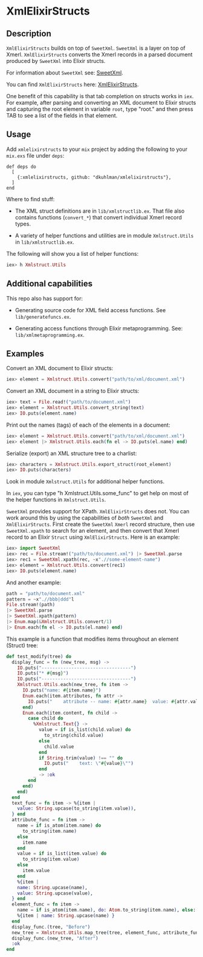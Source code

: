 # XmlElixirStructs

## Description

`XmlElixirStructs` builds on top of `SweetXml`.  `SweetXml` is a layer on top of Xmerl.  `XmlElixirStructs` converts the Xmerl
records in a parsed document produced by `SweetXml` into Elixir
structs.

For information about `SweetXml` see:
[SweetXml](https://hexdocs.pm/sweet_xml/SweetXml.html).

You can find `XmlElixirStructs` here:
[XmlElixirStructs](https://github.com/dkuhlman/xmlelixirstructs).

One benefit of this capability is that tab completion on structs
works in `iex`.  For example, after parsing and converting an XML
document to Elixir structs and capturing the root element in
variable `root`, type "root." and then press TAB to
see a list of the fields in that element.


## Usage

Add `xmlelixirstructs` to your `mix` project by adding the following
to your `mix.exs` file under `deps`:

```
def deps do
  [
    {:xmlelixirstructs, github: "dkuhlman/xmlelixirstructs"},
  ]
end
```

Where to find stuff:

- The XML struct definitions are in `lib/xmlstructlib.ex`.  That
  file also contains functions (`convert_*`) that convert individual
  Xmerl record types.

- A variety of helper functions and utilities are in module
  `Xmlstruct.Utils` in `lib/xmlstructlib.ex`.

The following will show you a list of helper functions:

```elixir
iex> h Xmlstruct.Utils
```

## Additional capabilities

This repo also has support for:

- Generating source code for XML field access functions.  See
  `lib/generatefuncs.ex`.

- Generating access functions through Elixir metaprogramming.  See:
  `lib/xmlmetaprogramming.ex`.


## Examples

Convert an XML document to Elixir structs:

```elixir
iex> element = Xmlstruct.Utils.convert("path/to/xml/document.xml")
```

Convert an XML document in a string to Elixir structs:

```elixir
iex> text = File.read!("path/to/document.xml")
iex> element = Xmlstruct.Utils.convert_string(text)
iex> IO.puts(element.name)
```

Print out the names (tags) of each of the elements in a document:

```elixir
iex> element = Xmlstruct.Utils.convert("path/to/xml/document.xml")
iex> element |> Xmlstruct.Utils.each(fn el -> IO.puts(el.name) end)
```

Serialize (export) an XML structure tree to a charlist:

```elixir
iex> characters = Xmlstruct.Utils.export_struct(root_element)
iex> IO.puts(characters)
```

Look in module `Xmlstruct.Utils` for additional helper functions.

In `iex`, you can type "h Xmlstruct.Utils.some_func" to get help on
most of the helper functions in `Xmlstruct.Utils`.

`SweetXml` provides support for XPath.  `XmlElixirStructs` does not.
You can work around this by using the capabilities of *both*
`SweetXml` and `XmlElixirStructs`.  First create the `SweetXml`
`Xmerl` record structure, then use `SweetXml.xpath` to search for an
element, and then convert that Xmerl record to an Elixir `Struct` using
`XmlElixirStructs`.  Here is an example:

```elixir
iex> import SweetXml
iex> rec = File.stream!("path/to/document.xml") |> SweetXml.parse
iex> rec1 = SweetXml.xpath(rec, ~x".//some-element-name")
iex> element = Xmlstruct.Utils.convert(rec1)
iex> IO.puts(element.name)
```

And another example:

```elixir
path = "path/to/document.xml"
pattern = ~x".//bbb|ddd"l
File.stream!(path)
|> SweetXml.parse
|> SweetXml.xpath(pattern)
|> Enum.map(&Xmlstruct.Utils.convert/1)
|> Enum.each(fn el -> IO.puts(el.name) end)
```

This example is a function that modifies items throughout an element
(Struct) tree:

```elixir
def test_modify(tree) do
  display_func = fn (new_tree, msg) ->
    IO.puts("---------------------------------")
    IO.puts("* #{msg}")
    IO.puts("---------------------------------")
    Xmlstruct.Utils.each(new_tree, fn item ->
      IO.puts("name: #{item.name}")
      Enum.each(item.attributes, fn attr ->
        IO.puts("    attribute -- name: #{attr.name}  value: #{attr.value}")
      end)
      Enum.each(item.content, fn child ->
        case child do
          %Xmlstruct.Text{} ->
            value = if is_list(child.value) do
              to_string(child.value)
            else
              child.value
            end
            if String.trim(value) !== "" do
              IO.puts("    text: \"#{value}\"")
            end
          _ -> :ok
        end
      end)
    end)
  end
  text_func = fn item -> %{item |
    value: String.upcase(to_string(item.value)),
  } end
  attribute_func = fn item ->
    name = if is_atom(item.name) do
      to_string(item.name)
    else
      item.name
    end
    value = if is_list(item.value) do
      to_string(item.value)
    else
      item.value
    end
    %{item |
    name: String.upcase(name),
    value: String.upcase(value),
  } end
  element_func = fn item ->
    name = if is_atom(item.name), do: Atom.to_string(item.name), else: item.name
    %{item | name: String.upcase(name) }
  end
  display_func.(tree, "Before")
  new_tree = Xmlstruct.Utils.map_tree(tree, element_func, attribute_func, text_func)
  display_func.(new_tree, "After")
  :ok
end
```
